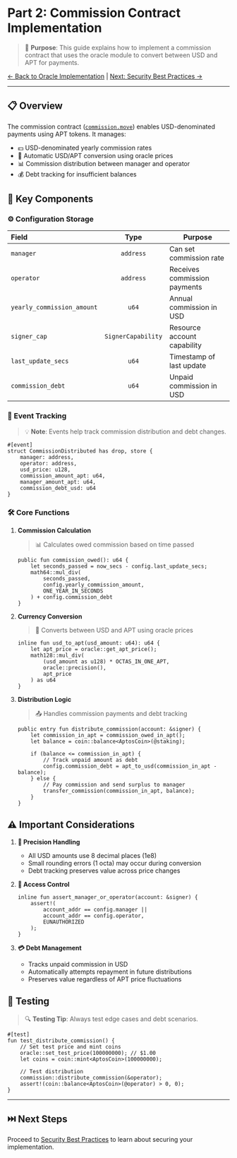 # Part 2: Commission Contract Implementation

> 🎯 **Purpose**: This guide explains how to implement a commission contract that uses the oracle module to convert between USD and APT for payments.

[← Back to Oracle Implementation](./03-oracle-implementation.md) | [Next: Security Best Practices →](./04-security-best-practices.md)

---

## 📋 Overview

The commission contract ([`commission.move`](../move/staking/sources/commission.move)) enables USD-denominated payments using APT tokens. It manages:

- 💵 USD-denominated yearly commission rates
- 🔄 Automatic USD/APT conversion using oracle prices
- 📊 Commission distribution between manager and operator
- 💰 Debt tracking for insufficient balances

## 🔑 Key Components

### ⚙️ Configuration Storage

| Field | Type | Purpose |
|:------|:----:|---------|
| `manager` | `address` | Can set commission rate |
| `operator` | `address` | Receives commission payments |
| `yearly_commission_amount` | `u64` | Annual commission in USD |
| `signer_cap` | `SignerCapability` | Resource account capability |
| `last_update_secs` | `u64` | Timestamp of last update |
| `commission_debt` | `u64` | Unpaid commission in USD |

### 📢 Event Tracking

> 💡 **Note**: Events help track commission distribution and debt changes.

```move
#[event]
struct CommissionDistributed has drop, store {
    manager: address,
    operator: address,
    usd_price: u128,
    commission_amount_apt: u64,
    manager_amount_apt: u64,
    commission_debt_usd: u64
}
```

### 🛠️ Core Functions

1. **Commission Calculation**
   > 📊 Calculates owed commission based on time passed
   ```move
   public fun commission_owed(): u64 {
       let seconds_passed = now_secs - config.last_update_secs;
       math64::mul_div(
           seconds_passed, 
           config.yearly_commission_amount, 
           ONE_YEAR_IN_SECONDS
       ) + config.commission_debt
   }
   ```

2. **Currency Conversion**
   > 💱 Converts between USD and APT using oracle prices
   ```move
   inline fun usd_to_apt(usd_amount: u64): u64 {
       let apt_price = oracle::get_apt_price();
       math128::mul_div(
           (usd_amount as u128) * OCTAS_IN_ONE_APT, 
           oracle::precision(), 
           apt_price
       ) as u64
   }
   ```

3. **Distribution Logic**
   > 📤 Handles commission payments and debt tracking
   ```move
   public entry fun distribute_commission(account: &signer) {
       let commission_in_apt = commission_owed_in_apt();
       let balance = coin::balance<AptosCoin>(@staking);
       
       if (balance <= commission_in_apt) {
           // Track unpaid amount as debt
           config.commission_debt = apt_to_usd(commission_in_apt - balance);
       } else {
           // Pay commission and send surplus to manager
           transfer_commission(commission_in_apt, balance);
       }
   }
   ```

## ⚠️ Important Considerations

1. **🔢 Precision Handling**
   - All USD amounts use 8 decimal places (1e8)
   - Small rounding errors (1 octa) may occur during conversion
   - Debt tracking preserves value across price changes

2. **🔐 Access Control**
   ```move
   inline fun assert_manager_or_operator(account: &signer) {
       assert!(
           account_addr == config.manager || 
           account_addr == config.operator, 
           EUNAUTHORIZED
       );
   }
   ```

3. **💳 Debt Management**
   - Tracks unpaid commission in USD
   - Automatically attempts repayment in future distributions
   - Preserves value regardless of APT price fluctuations

## 🧪 Testing

> 🔍 **Testing Tip**: Always test edge cases and debt scenarios.

```move
#[test]
fun test_distribute_commission() {
    // Set test price and mint coins
    oracle::set_test_price(100000000); // $1.00
    let coins = coin::mint<AptosCoin>(100000000);
    
    // Test distribution
    commission::distribute_commission(&operator);
    assert!(coin::balance<AptosCoin>(@operator) > 0, 0);
}
```

---

## ⏭️ Next Steps

Proceed to [Security Best Practices](./04-security-best-practices.md) to learn about securing your implementation. 